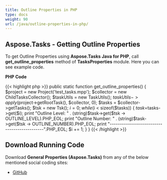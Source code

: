 ```yaml
---
title: Outline Properties in PHP
type: docs
weight: 90
url: /java/outline-properties-in-php/
---
```


## **Aspose.Tasks - Getting Outline Properties**
To get Outline Properties using **Aspose.Tasks Java for PHP**, call **get_outline_properties** method of **TasksProperties** module. Here you can see example code.

**PHP Code**

{{< highlight php >}}
public static function get_outline_properties()
{
    $project = new Project('test_tasks.mpp');
    $collector = new ChildTasksCollector();
    $taskUtils = new TaskUtils();
    $taskUtils->apply($project->getRootTask(), $collector, 0);
    $tasks = $collector->getTasks();
    $tsk = new Tsk();
    $i = 0;
    while ($i < sizeof($tasks))
    {
        $task=$tasks->get($i);
        print "Outline Level: " . (string)$task->get($tsk -> OUTLINE_LEVEL).PHP_EOL;
        print "Outline Number: " . (string)$task->get($tsk -> OUTLINE_NUMBER).PHP_EOL;
        print "---------------------------------------------".PHP_EOL;
        $i += 1;
    }
}
{{< /highlight >}}

## **Download Running Code**
Download **General Properties (Aspose.Tasks)** from any of the below mentioned social coding sites:

- [GitHub](https://github.com/aspose-tasks/Aspose.Tasks-for-Java/blob/master/Plugins/Aspose_Tasks_Java_for_PHP/src/aspose/tasks/WorkingWithTasks/TasksProperties.php)
